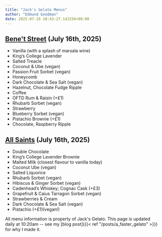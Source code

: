 ```yaml
---
title: "Jack's Gelato Menus"
author: "Edmund Goodman"
date: 2025-07-16 10:43:27.143256+00:00
---
```


## [Bene't Street](https://www.jacksgelato.com/bene-t-street-menu) (July 16th, 2025)

- Vanilla (with a splash of marsala wine)
- King’s College Lavender
- Salted Treacle
- Coconut & Ube (vegan)
- Passion Fruit Sorbet (vegan)
- Honeycomb
- Dark Chocolate & Sea Salt (vegan)
- Hazelnut, Chocolate Fudge Ripple
- Coffee
- OFTD Rum & Raisin (+£1)
- Rhubarb Sorbet (vegan)
- Strawberry
- Blueberry Sorbet (vegan)
- Pistachio Brownie (+£1)
- Chocolate, Raspberry Ripple


## [All Saints](https://www.jacksgelato.com/all-saints-menu) (July 16th, 2025)

- Double Chocolate
- King’s College Lavender Brownie
- Malted Milk (closest flavour to vanilla today)
- Coconut Ube (vegan)
- Salted Liquorice
- Rhubarb Sorbet (vegan)
- Hibiscus & Ginger Sorbet (vegan)
- Cadenhead’s Whiskey; Cognac Cask (+£3)
- Grapefruit & Caius Tarragon Sorbet (vegan)
- Strawberries & Cream
- Dark Chocolate & Sea Salt (vegan)
- Pistachio (+£1)(vegan!)

All menu information is property of Jack's Gelato. This page is
updated daily at 10:20am -- see my
[blog post]({{< ref "/posts/a_faster_gelato" >}}) for why I made it.
